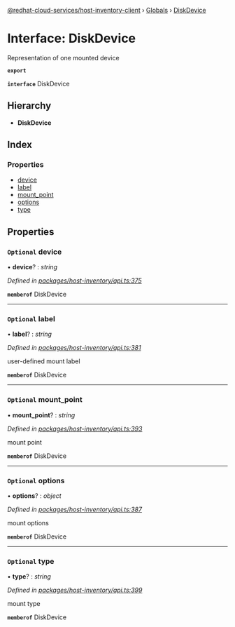 [@redhat-cloud-services/host-inventory-client](../README.md) › [Globals](../globals.md) › [DiskDevice](diskdevice.md)

# Interface: DiskDevice

Representation of one mounted device

**`export`** 

**`interface`** DiskDevice

## Hierarchy

* **DiskDevice**

## Index

### Properties

* [device](diskdevice.md#optional-device)
* [label](diskdevice.md#optional-label)
* [mount_point](diskdevice.md#optional-mount_point)
* [options](diskdevice.md#optional-options)
* [type](diskdevice.md#optional-type)

## Properties

### `Optional` device

• **device**? : *string*

*Defined in [packages/host-inventory/api.ts:375](https://github.com/RedHatInsights/javascript-clients/blob/master/packages/host-inventory/api.ts#L375)*

**`memberof`** DiskDevice

___

### `Optional` label

• **label**? : *string*

*Defined in [packages/host-inventory/api.ts:381](https://github.com/RedHatInsights/javascript-clients/blob/master/packages/host-inventory/api.ts#L381)*

user-defined mount label

**`memberof`** DiskDevice

___

### `Optional` mount_point

• **mount_point**? : *string*

*Defined in [packages/host-inventory/api.ts:393](https://github.com/RedHatInsights/javascript-clients/blob/master/packages/host-inventory/api.ts#L393)*

mount point

**`memberof`** DiskDevice

___

### `Optional` options

• **options**? : *object*

*Defined in [packages/host-inventory/api.ts:387](https://github.com/RedHatInsights/javascript-clients/blob/master/packages/host-inventory/api.ts#L387)*

mount options

**`memberof`** DiskDevice

___

### `Optional` type

• **type**? : *string*

*Defined in [packages/host-inventory/api.ts:399](https://github.com/RedHatInsights/javascript-clients/blob/master/packages/host-inventory/api.ts#L399)*

mount type

**`memberof`** DiskDevice
